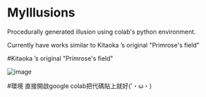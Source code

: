 # Mylllusions
Procedurally generated illusion using colab's python environment.

Currently have works similar to Kitaoka ’s original "Primrose's field"

#Kitaoka ’s original "Primrose's field"

![image](https://github.com/user-attachments/assets/24c70657-9623-4dec-b8ed-830d44f9dab3)

#環境
直接開啟google colab把代碼貼上就好('・ω・)
